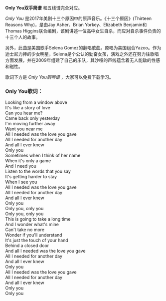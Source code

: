 

**Only You双手简谱** 和五线谱完全对应。

_Only You_ 是2017年美剧十三个原因中的原声音乐。《十三个原因》(Thirteen Reasons Why)，是由Jay Asher、Brian
Yorkey、Elizabeth Benjamin和Thomas Higgins联合编剧，该剧讲述一位高中女生自杀，而应对自杀事件负责的十三个人的故事。

另外，此曲是美国歌手Selena
Gomez的翻唱歌曲。原唱为美国组合Yazoo。作为迪士尼力捧的少女明星，Selena是个公认的勤奋女孩，演戏之外还在努力往歌唱方面发展，并在2009年组建了自己的乐队，其沙哑的声线蕴含着无人能敌的性感和磁性。

歌词下方是 _Only You钢琴谱_ ，大家可以免费下载学习。

### Only You歌词：

Looking from a window above  
It's like a story of love  
Can you hear me?  
Came back only yesterday  
I'm moving further away  
Want you near me  
All I needed was the love you gave  
All I needed for another day  
And all I ever knew  
Only you  
Sometimes when I think of her name  
When it's only a game  
And I need you  
Listen to the words that you say  
It's getting harder to stay  
When I see you  
All I needed was the love you gave  
All I needed for another day  
And all I ever knew  
Only you  
Only you, only you  
Only you, only you  
This is going to take a long time  
And I wonder what's mine  
Can't take no more  
Wonder if you'll understand  
It's just the touch of your hand  
Behind a closed door  
And all I needed was the love you gave  
All I needed for another day  
And all I ever knew  
Only you  
All I needed was the love you gave  
All I needed for another day  
And all I ever knew  
Only you  
Only you


